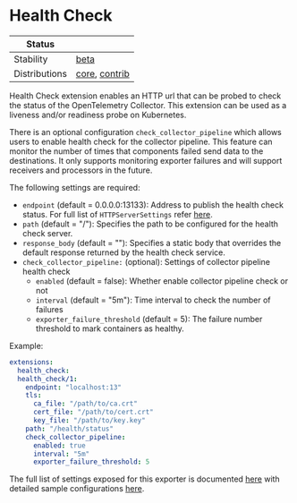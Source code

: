 # Health Check

<!-- status autogenerated section -->
| Status                   |           |
| ------------------------ |-----------|
| Stability                | [beta]   |
| Distributions            | [core], [contrib] |

[beta]: https://github.com/open-telemetry/opentelemetry-collector#beta
[core]: https://github.com/open-telemetry/opentelemetry-collector-releases/tree/main/distributions/otelcol
[contrib]: https://github.com/open-telemetry/opentelemetry-collector-releases/tree/main/distributions/otelcol-contrib
<!-- end autogenerated section -->

Health Check extension enables an HTTP url that can be probed to check the
status of the OpenTelemetry Collector. This extension can be used as a
liveness and/or readiness probe on Kubernetes.

There is an optional configuration `check_collector_pipeline` which allows
users to enable health check for the collector pipeline. This feature can
monitor the number of times that components failed send data to the destinations.
It only supports monitoring exporter failures and will support receivers and
processors in the future.

The following settings are required:

- `endpoint` (default = 0.0.0.0:13133): Address to publish the health check status. For full list of `HTTPServerSettings` refer [here](https://github.com/open-telemetry/opentelemetry-collector/tree/main/config/confighttp).
- `path` (default = "/"): Specifies the path to be configured for the health check server.
- `response_body` (default = ""): Specifies a static body that overrides the default response returned by the health check service. 
- `check_collector_pipeline:` (optional): Settings of collector pipeline health check
    - `enabled` (default = false): Whether enable collector pipeline check or not
    - `interval` (default = "5m"): Time interval to check the number of failures
    - `exporter_failure_threshold` (default = 5): The failure number threshold to mark
      containers as healthy.

Example:

```yaml
extensions:
  health_check:
  health_check/1:
    endpoint: "localhost:13"
    tls:
      ca_file: "/path/to/ca.crt"
      cert_file: "/path/to/cert.crt"
      key_file: "/path/to/key.key"
    path: "/health/status"
    check_collector_pipeline:
      enabled: true
      interval: "5m"
      exporter_failure_threshold: 5
```

The full list of settings exposed for this exporter is documented [here](./config.go)
with detailed sample configurations [here](./testdata/config.yaml).
